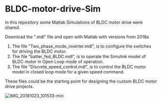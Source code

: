 # BLDC-motor-drive-Sim

In this repository some Matlab Simulations of BLDC motor drive were shared.

Download the ".mdl" file and open with Matlab with versions from 2018a


  1. The file "Two_phase_mode_inverter.mdl", is to configure the switches for driving the BLDC motor.
  2. The file "batter_fed_BLDC.mdl", is to operate the Simulink model of BLDC motor in Open Loop mode of operation.
  3. The file "Discrete_speed_control.mdl", is to control the BLDC motor model in closed loop mode for a given speed command.  


These files could be the starting point for designing the custom BLDC motor drive projects.





![IMG_20181023_101533-min](https://user-images.githubusercontent.com/33948247/157225498-0761d8b7-aaac-464f-9a8b-d9d9ce963ec3.jpg)
